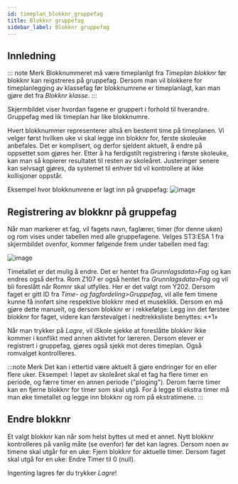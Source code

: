 ```yaml
---
id: timeplan_blokknr_gruppefag
title: Blokknr gruppefag
sidebar_label: Blokknr gruppefag
---
```


## Innledning

::: note Merk
Blokknummeret må være timeplanlgt fra _Timeplan blokknr_ før blokknr kan reigstreres på gruppefag. Dersom man vil blokkere for timeplanlegging av klassefag før blokknumrene er timeplanlagt, kan man gjøre det fra _Blokknr klasse_.
:::

Skjermbildet viser hvordan fagene er gruppert i forhold til hverandre. Gruppefag med lik timeplan har like blokknumre. 

Hvert blokknummer representerer altså en bestemt time på timeplanen. Vi velger først hvilken uke vi skal legge inn blokknr for, første skoleuke anbefales. Det er komplisert, og derfor sjeldent aktuelt, å endre på oppsettet som gjøres her. Etter å ha ferdigstilt registrering i første skoleuke, kan man så kopierer resultatet til resten av skoleåret. Justeringer senere kan selvsagt gjøres, da systemet til enhver tid vil kontrollere at ikke kollisjoner oppstår.

Eksempel hvor blokknumrene er lagt inn på gruppefag:
![image](https://user-images.githubusercontent.com/80097133/118975143-f81d9d00-b973-11eb-85e2-40dfb2a2bcef.png)

## Registrering av blokknr på gruppefag
Når man markerer et fag, vil fagets navn, faglærer, timer (for denne uken) og rom vises under tabellen med alle gruppefagene. Velges ST3:ESA 1 fra skjermbildet ovenfor, kommer følgende frem under tabellen med fag:

![image](https://user-images.githubusercontent.com/80097133/118976457-513a0080-b975-11eb-80d5-79a9b382adae.png)

Timetallet er det mulig å endre. Det er hentet fra _Grunnlagsdata>Fag_ og kan endres også derfra. 
Rom Z107 er også hentet fra _Grunnlagsdata>Fag_ og vil bli foreslått når Romnr skal utfylles. Her er  det valgt rom Y202.
Dersom faget er gitt ID fra _Time- og fagfordeling>Gruppefag_, vil alle fem timene kunne få innført sine respektive blokknr med et museklikk. Dersom en må gjøre dette manuelt, og dersom blokknr er i rekkefølge: Legg inn det førstee blokknr for faget, videre kan førstevalget i nedtrekksliste benyttes: «+1»

Når man trykker på _Lagre_, vil iSkole sjekke at foreslåtte blokknr ikke kommer i konflikt med annen aktivtet for læreren. Dersom elever er registrert i gruppefag, gjøres også sjekk mot deres timeplan. Også romvalget kontrollleres.

:::note Merk
Det kan i ettertid være aktuelt å gjøre endringer for en eller flere uker. Eksempel: I løpet av skoleåret skal et fag ha flere timer en periode, og færre timer en annen periode ("ploging"). Derom færre timer kan en fjerne blokknr for timer som skal utgå. For å legge til ekstra timer må man øke timetallet og legge inn blokknr og rom på ekstratimene.
:::

## Endre blokknr

Et valgt blokknr kan når som helst byttes ut med et annet. Nytt blokknr kontrolleres på vanlig måte (se ovenfor) før det kan lagres.
Dersom noen av timene skal utgår for en uke: Fjern blokknr for aktuelle timer.
Dersom faget skal utgå for en uke: Endre Timer til 0 (null).

Ingenting lagres før du trykker _Lagre_!
